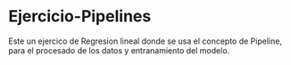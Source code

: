 # Ejercicio-Pipelines
Este un ejercico de Regresion lineal donde se usa el concepto de Pipeline, para el procesado de los datos y entranamiento del modelo.
